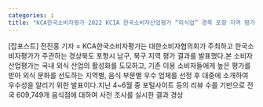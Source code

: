 ```yaml
---
categories: i
title: "KCA한국소비자평가 2022 KCIA 한국소비자산업평가 “외식업” 경북 포항 지역 평가 발표"
---
```

[잡포스트] 전진홍 기자 = KCA한국소비자평가는 대한소비자협의회가 주최하고 한국소비자평가가 주관하는  경상북도 포항시 남구, 북구 지역 평가 결과를 발표했다.본 소비자산업평가는 국내 외식 산업의 활성화를 도모하고, 기존 이용 소비자들에게 높은 평가를 받아 외식 문화를 선도하는 지역별, 음식 부문별 우수 업체를 선정 후 대중에 소개하여 우수성을 알리기 위한 발표이다.지난 4~6월 중 포털사이트 등의 리뷰 수를 기반으로 전국 609,749개 음식점에 대하여 사전 조사를 실시한 결과 경상